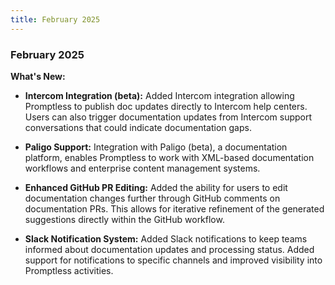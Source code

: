 ```yaml
---
title: February 2025
---
```


### February 2025

**What's New:**

* **Intercom Integration (beta):** Added Intercom integration allowing Promptless to publish doc updates directly to Intercom help centers. Users can also trigger documentation updates from Intercom support conversations that could indicate documentation gaps.

* **Paligo Support:** Integration with Paligo (beta), a documentation platform, enables Promptless to work with XML-based documentation workflows and enterprise content management systems.

* **Enhanced GitHub PR Editing:** Added the ability for users to edit documentation changes further through GitHub comments on documentation PRs. This allows for iterative refinement of the generated suggestions directly within the GitHub workflow.

* **Slack Notification System:** Added Slack notifications to keep teams informed about documentation updates and processing status. Added support for notifications to specific channels and improved visibility into Promptless activities.
